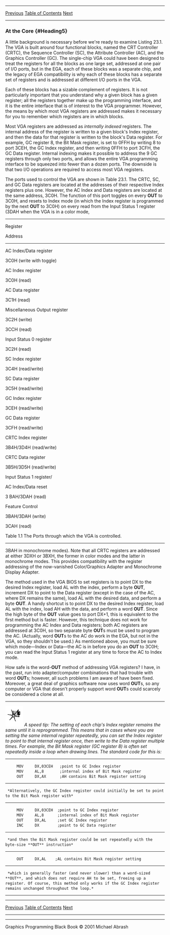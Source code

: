   ------------------------ --------------------------------- --------------------
  [Previous](23-01.html)   [Table of Contents](index.html)   [Next](23-03.html)
  ------------------------ --------------------------------- --------------------

### At the Core {#Heading5}

A little background is necessary before we're ready to examine Listing
23.1. The VGA is built around four functional blocks, named the CRT
Controller (CRTC), the Sequence Controller (SC), the Attribute
Controller (AC), and the Graphics Controller (GC). The single-chip VGA
could have been designed to treat the registers for all the blocks as
one large set, addressed at one pair of I/O ports, but in the EGA, each
of these blocks was a separate chip, and the legacy of EGA compatibility
is why each of these blocks has a separate set of registers and is
addressed at different I/O ports in the VGA.

Each of these blocks has a sizable complement of registers. It is not
particularly important that you understand why a given block has a given
register; all the registers together make up the programming interface,
and it is the entire interface that is of interest to the VGA
programmer. However, the means by which most VGA registers are addressed
makes it necessary for you to remember which registers are in which
blocks.

Most VGA registers are addressed as *internally indexed* registers. The
internal address of the register is written to a given block's Index
register, and then the data for that register is written to the block's
Data register. For example, GC register 8, the Bit Mask register, is set
to 0FFH by writing 8 to port 3CEH, the GC Index register, and then
writing 0FFH to port 3CFH, the GC Data register. Internal indexing makes
it possible to address the 9 GC registers through only two ports, and
allows the entire VGA programming interface to be squeezed into fewer
than a dozen ports. The downside is that two I/O operations are required
to access most VGA registers.

The ports used to control the VGA are shown in Table 23.1. The CRTC, SC,
and GC Data registers are located at the addresses of their respective
Index registers plus one. However, the AC Index and Data registers are
located at the same address, 3C0H. The function of this port toggles on
every **OUT** to 3C0H, and resets to Index mode (in which the Index
register is programmed by the next **OUT** to 3C0H) on every read from
the Input Status 1 register (3DAH when the VGA is in a color mode,

* * * * *

Register

Address

* * * * *

AC Index/Data register

3C0H (write with toggle)

AC Index register

3C0H (read)

AC Data register

3C1H (read)

Miscellaneous Output register

3C2H (write)

3CCH (read)

Input Status 0 register

3C2H (read)

SC Index register

3C4H (read/write)

SC Data register

3C5H (read/write)

GC Index register

3CEH (read/write)

GC Data register

3CFH (read/write)

CRTC Index register

3B4H/3D4H (read/write)

CRTC Data register

3B5H/3D5H (read/write)

Input Status 1 register/

AC Index/Data reset

3 BAH/3DAH (read)

Feature Control

3BAH/3DAH (write)

3CAH (read)

Table 1.1 The Ports through which the VGA is controlled.

* * * * *

3BAH in monochrome modes). Note that all CRTC registers are addressed at
either 3DXH or 3BXH, the former in color modes and the latter in
monochrome modes. This provides compatibility with the register
addressing of the now-vanished Color/Graphics Adapter and Monochrome
Display Adapter.

The method used in the VGA BIOS to set registers is to point DX to the
desired Index register, load AL with the index, perform a byte **OUT**,
increment DX to point to the Data register (except in the case of the
AC, where DX remains the same), load AL with the desired data, and
perform a byte **OUT**. A handy shortcut is to point DX to the desired
Index register, load AL with the index, load AH with the data, and
perform a word **OUT**. Since the high byte of the **OUT** value goes to
port DX+1, this is equivalent to the first method but is faster.
However, this technique does not work for programming the AC Index and
Data registers; both AC registers are addressed at 3C0H, so two separate
byte **OUT**s must be used to program the AC. (Actually, word **OUT**s
to the AC do work in the EGA, but not in the VGA, so they shouldn't be
used.) As mentioned above, you must be sure which mode—Index or Data—the
AC is in before you do an **OUT** to 3C0H; you can read the Input Status
1 register at any time to force the AC to Index mode.

How safe is the word-**OUT** method of addressing VGA registers? I have,
in the past, run into adapter/computer combinations that had trouble
with word **OUT**s; however, all such problems I am aware of have been
fixed. Moreover, a great deal of graphics software now uses word
**OUT**s, so any computer or VGA that doesn't properly support word
**OUT**s could scarcely be considered a clone at all.

  ------------------- ---------------------------------------------------------------------------------------------------------------------------------------------------------------------------------------------------------------------------------------------------------------------------------------------------------------------------------------------------------------------------------------------------------------------------------------------------------------
  ![](images/i.jpg)   *A speed tip: The setting of each chip's Index register remains the same until it is reprogrammed. This means that in cases where you are setting the same internal register repeatedly, you can set the Index register to point to that internal register once, then write to the Data register multiple times. For example, the Bit Mask register (GC register 8) is often set repeatedly inside a loop when drawing lines. The standard code for this is:*
  ------------------- ---------------------------------------------------------------------------------------------------------------------------------------------------------------------------------------------------------------------------------------------------------------------------------------------------------------------------------------------------------------------------------------------------------------------------------------------------------------

         MOV     DX,03CEH   ;point to GC Index register
         MOV     AL,8       ;internal index of Bit Mask register
         OUT     DX,AX      ;AH contains Bit Mask register setting

  -- ------------------------------------------------------------------------------------------------------
     *Alternatively, the GC Index register could initially be set to point to the Bit Mask register with*
  -- ------------------------------------------------------------------------------------------------------

         MOV     DX,03CEH  ;point to GC Index register
         MOV     AL,8      ;internal index of Bit Mask register
         OUT     DX,AL     ;set GC Index register
         INC     DX        ;point to GC Data register

  -- -------------------------------------------------------------------------------------------------
     *and then the Bit Mask register could be set repeatedly with the byte-size **OUT** instruction*
  -- -------------------------------------------------------------------------------------------------

         OUT     DX,AL    ;AL contains Bit Mask register setting

  -- ---------------------------------------------------------------------------------------------------------------------------------------------------------------------------------------------------------------------------------------------
     *which is generally faster (and never slower) than a word-sized **OUT**, and which does not require AH to be set, freeing up a register. Of course, this method only works if the GC Index register remains unchanged throughout the loop.*
  -- ---------------------------------------------------------------------------------------------------------------------------------------------------------------------------------------------------------------------------------------------

  ------------------------ --------------------------------- --------------------
  [Previous](23-01.html)   [Table of Contents](index.html)   [Next](23-03.html)
  ------------------------ --------------------------------- --------------------

* * * * *

Graphics Programming Black Book © 2001 Michael Abrash
